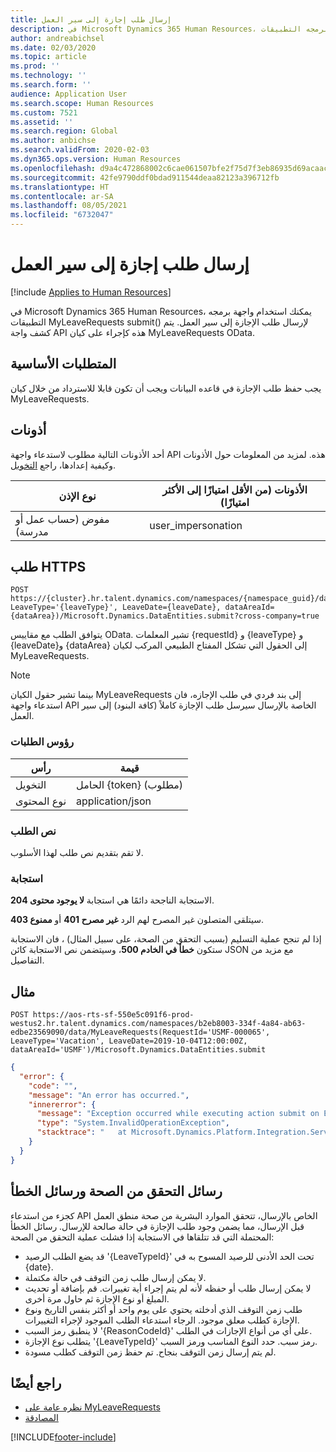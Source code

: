 ```yaml
---
title: إرسال طلب إجازة إلى سير العمل
description: في Microsoft Dynamics 365 Human Resources، يمكنك استخدام واجهة برمجه التطبيقات MyLeaveRequests submit() لإرسال طلب الإجازة إلى سير العمل.
author: andreabichsel
ms.date: 02/03/2020
ms.topic: article
ms.prod: ''
ms.technology: ''
ms.search.form: ''
audience: Application User
ms.search.scope: Human Resources
ms.custom: 7521
ms.assetid: ''
ms.search.region: Global
ms.author: anbichse
ms.search.validFrom: 2020-02-03
ms.dyn365.ops.version: Human Resources
ms.openlocfilehash: d9a4c472868002c6cae061507bfe2f75d7f3eb86935d69acaac8cb7f2d970bfd
ms.sourcegitcommit: 42fe9790ddf0bdad911544deaa82123a396712fb
ms.translationtype: HT
ms.contentlocale: ar-SA
ms.lasthandoff: 08/05/2021
ms.locfileid: "6732047"
---
```

# <a name="submit-a-leave-request-to-workflow"></a>إرسال طلب إجازة إلى سير العمل

[!include [Applies to Human Resources](../includes/applies-to-hr.md)]

في Microsoft Dynamics 365 Human Resources، يمكنك استخدام واجهة برمجه التطبيقات MyLeaveRequests submit() لإرسال طلب الإجازة إلى سير العمل. يتم كشف واجة API هذه كإجراء على كيان MyLeaveRequests OData.

## <a name="prerequisites"></a>المتطلبات الأساسية

يجب حفظ طلب الإجازة في قاعده البيانات ويجب أن تكون قابلا للاسترداد من خلال كيان MyLeaveRequests.

## <a name="permissions"></a>أذونات

أحد الأذونات التالية مطلوب لاستدعاء واجهة API هذه. لمزيد من المعلومات حول الأذونات وكيفية إعدادها، راجع [التخويل](hr-developer-api-authentication.md).

| نوع الإذن                    | الأذونات (من الأقل امتيازًا إلى الأكثر امتيازًا) |
|------------------------------------|--------------------------------------------------------|
| مفوض (حساب عمل أو مدرسة) | user\_impersonation                                    |

## <a name="https-request"></a>طلب HTTPS

<!-- { "blockType": "ignored" } -->
```HTTP
POST https://{cluster}.hr.talent.dynamics.com/namespaces/{namespace_guid}/data/MyLeaveRequests(RequestId='{requestId}', LeaveType='{leaveType}', LeaveDate={leaveDate}, dataAreaId={dataArea})/Microsoft.Dynamics.DataEntities.submit?cross-company=true
```

يتوافق الطلب مع مقاييس OData. تشير المعلمات {requestId} و {leaveType} و {leaveDate}و {dataArea} إلى الحقول التي تشكل المفتاح الطبيعي المركب لكيان MyLeaveRequests.

> [!NOTE]
> بينما تشير حقول الكيان MyLeaveRequests إلى بند فردي في طلب الإجازه، فان استدعاء واجهة API الخاصة بالإرسال سيرسل طلب الإجازة كاملاً (كافة البنود) إلى سير العمل.

### <a name="request-headers"></a>رؤوس الطلبات

| رأس         | قيمة                     |
|----------------|---------------------------|
| التخويل  | الحامل {token} (مطلوب) |
| نوع المحتوى   | application/json          |

### <a name="request-body"></a>نص الطلب

لا تقم بتقديم نص طلب لهذا الأسلوب.

### <a name="response"></a>استجابة

الاستجابة الناجحة دائمًا هي استجابة **لا يوجود محتوى 204**.

سيتلقى المتصلون غير المصرح لهم الرد **غير مصرح 401** أو **ممنوع 403**.

إذا لم تنجح عملية التسليم (بسبب التحقق من الصحة، على سبيل المثال) ، فان الاستجابة ستكون **خطأ في الخادم 500**، وسيتضمن نص الاستجابة كائن JSON مع مزيد من التفاصيل.

## <a name="example"></a>مثال

```http
POST https://aos-rts-sf-550e5c091f6-prod-westus2.hr.talent.dynamics.com/namespaces/b2eb8003-334f-4a84-ab63-edbe23569090/data/MyLeaveRequests(RequestId='USMF-000065', LeaveType='Vacation', LeaveDate=2019-10-04T12:00:00Z, dataAreaId='USMF')/Microsoft.Dynamics.DataEntities.submit
```

```json
{
  "error": {
    "code": "",
    "message": "An error has occurred.",
    "innererror": {
      "message": "Exception occurred while executing action submit on Entity MyLeaveRequest: The request would put the 'Vacation' balance below the allowed minimum balance on 9/10/2019.",
      "type": "System.InvalidOperationException",
      "stacktrace": "   at Microsoft.Dynamics.Platform.Integration.Services.OData.Action.ActionInvokable.Invoke()   at Microsoft.Dynamics.Platform.Integration.Services.OData.Update.UpdateProcessor.ActionInvocation(ChangeOperationContext context, ActionInvokable action)   at Microsoft.Dynamics.Platform.Integration.Services.OData.Update.UpdateManager.<>c__DisplayClass13_0.<ScheduleInvokable>b__0(ChangeOperationContext context)   at Microsoft.Dynamics.Platform.Integration.Services.OData.Update.ChangeInfo.ExecuteActionsInCompanyContext(IEnumerable`1 actionList, ChangeOperationContext operationContext)\r\n   at Microsoft.Dynamics.Platform.Integration.Services.OData.Update.ChangeInfo.ExecuteActions(ChangeOperationContext context)   at Microsoft.Dynamics.Platform.Integration.Services.OData.Update.UpdateManager.SaveChanges()   at Microsoft.Dynamics.Platform.Integration.Services.OData.AxODataDelegatingHandler.<SaveChangesAsync>d__3.MoveNext()"
    }
  }
}
```

## <a name="validation-and-error-messages"></a>رسائل التحقق من الصحة ورسائل الخطأ

كجزء من استدعاء API الخاص بالإرسال، تتحقق الموارد البشرية من صحة منطق العمل قبل الإرسال، مما يضمن وجود طلب الإجازة في حالة صالحة للإرسال. رسائل الخطأ المحتملة التي قد تتلقاها في الاستجابة إذا فشلت عملية التحقق من الصحة:

 - قد يضع الطلب الرصيد '{LeaveTypeId}' تحت الحد الأدنى للرصيد المسوح به في {date}.
 - لا يمكن إرسال طلب زمن التوقف في حالة مكتملة.
 - لا يمكن إرسال طلب أو حفظه لأنه لم يتم إجراء أية تغييرات. قم بإضافة أو تحديث المبلغ أو نوع الإجازة ثم حاول مرة أخرى.
 - طلب زمن التوقف الذي أدخلته يحتوي على يوم واحد أو أكثر بنفس التاريخ ونوع الإجازة كطلب معلق موجود. الرجاء استدعاء الطلب الموجود لإجراء التغييرات.
 - لا ينطبق رمز السبب '{ReasonCodeId}' على أي من أنواع الإجازات في الطلب.
 - يتطلب نوع الإجازة '{LeaveTypeId}' رمز سبب. حدد النوع المناسب ورمز السبب.
 - لم يتم إرسال زمن التوقف بنجاح. تم حفظ زمن التوقف كطلب مسودة.

## <a name="see-also"></a>راجع أيضًا

- [نظره عامة على MyLeaveRequests](hr-developer-api-myleaverequests-overview.md)
- [المصادقة](hr-developer-api-authentication.md)

[!INCLUDE[footer-include](../includes/footer-banner.md)]